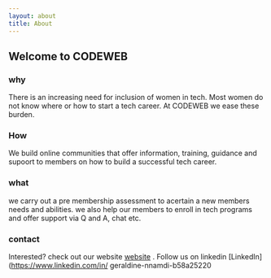 ```yaml
---
layout: about
title: About
---
```


## Welcome to CODEWEB

### why
There is an increasing need for inclusion of women in tech. Most women do not know where  or how to start a tech career. At CODEWEB  we ease these burden.
 
### How
We build online communities that offer information, training, guidance and supoort to members on how to build a successful tech career.

### what
we carry out a pre membership assessment to acertain a new members needs and abilities. we also help our members to enroll in tech programs and offer support via Q and A, chat etc.

### contact

Interested? check out our website [website](https://nnamdingozi.github.io) . Follow us on linkedin [LinkedIn](https://www.linkedin.com/in/
geraldine-nnamdi-b58a25220



